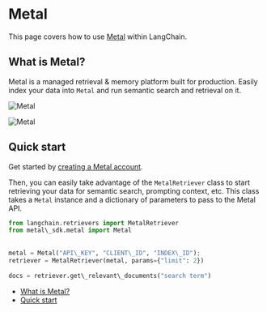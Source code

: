 # Metal

This page covers how to use [Metal](https://getmetal.io) within LangChain.

## What is Metal?[​](#what-is-metal "Direct link to What is Metal?")

Metal is a managed retrieval & memory platform built for production. Easily index your data into `Metal` and run semantic search and retrieval on it.

![Metal](/assets/images/MetalDash-f7ba8afe5c172a7967af0e2aa84f1f74.png)

![Metal](/assets/images/MetalDash-f7ba8afe5c172a7967af0e2aa84f1f74.png)

## Quick start[​](#quick-start "Direct link to Quick start")

Get started by [creating a Metal account](https://app.getmetal.io/signup).

Then, you can easily take advantage of the `MetalRetriever` class to start retrieving your data for semantic search, prompting context, etc. This class takes a `Metal` instance and a dictionary of parameters to pass to the Metal API.

```python
from langchain.retrievers import MetalRetriever  
from metal\_sdk.metal import Metal  
  
  
metal = Metal("API\_KEY", "CLIENT\_ID", "INDEX\_ID");  
retriever = MetalRetriever(metal, params={"limit": 2})  
  
docs = retriever.get\_relevant\_documents("search term")  

```

- [What is Metal?](#what-is-metal)
- [Quick start](#quick-start)

